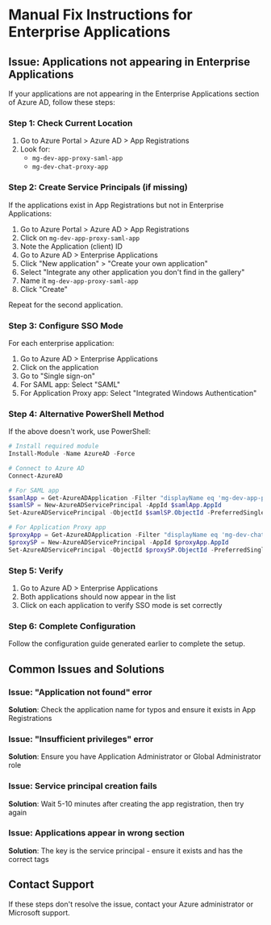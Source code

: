 # Manual Fix Instructions for Enterprise Applications

## Issue: Applications not appearing in Enterprise Applications

If your applications are not appearing in the Enterprise Applications section of Azure AD, follow these steps:

### Step 1: Check Current Location
1. Go to Azure Portal > Azure AD > App Registrations
2. Look for:
   - `mg-dev-app-proxy-saml-app`
   - `mg-dev-chat-proxy-app`

### Step 2: Create Service Principals (if missing)
If the applications exist in App Registrations but not in Enterprise Applications:

1. Go to Azure Portal > Azure AD > App Registrations
2. Click on `mg-dev-app-proxy-saml-app`
3. Note the Application (client) ID
4. Go to Azure AD > Enterprise Applications
5. Click "New application" > "Create your own application"
6. Select "Integrate any other application you don't find in the gallery"
7. Name it `mg-dev-app-proxy-saml-app`
8. Click "Create"

Repeat for the second application.

### Step 3: Configure SSO Mode
For each enterprise application:

1. Go to Azure AD > Enterprise Applications
2. Click on the application
3. Go to "Single sign-on"
4. For SAML app: Select "SAML"
5. For Application Proxy app: Select "Integrated Windows Authentication"

### Step 4: Alternative PowerShell Method
If the above doesn't work, use PowerShell:

```powershell
# Install required module
Install-Module -Name AzureAD -Force

# Connect to Azure AD
Connect-AzureAD

# For SAML app
$samlApp = Get-AzureADApplication -Filter "displayName eq 'mg-dev-app-proxy-saml-app'"
$samlSP = New-AzureADServicePrincipal -AppId $samlApp.AppId
Set-AzureADServicePrincipal -ObjectId $samlSP.ObjectId -PreferredSingleSignOnMode "saml"

# For Application Proxy app
$proxyApp = Get-AzureADApplication -Filter "displayName eq 'mg-dev-chat-proxy-app'"
$proxySP = New-AzureADServicePrincipal -AppId $proxyApp.AppId
Set-AzureADServicePrincipal -ObjectId $proxySP.ObjectId -PreferredSingleSignOnMode "integrated"
```

### Step 5: Verify
1. Go to Azure AD > Enterprise Applications
2. Both applications should now appear in the list
3. Click on each application to verify SSO mode is set correctly

### Step 6: Complete Configuration
Follow the configuration guide generated earlier to complete the setup.

## Common Issues and Solutions

### Issue: "Application not found" error
**Solution**: Check the application name for typos and ensure it exists in App Registrations

### Issue: "Insufficient privileges" error
**Solution**: Ensure you have Application Administrator or Global Administrator role

### Issue: Service principal creation fails
**Solution**: Wait 5-10 minutes after creating the app registration, then try again

### Issue: Applications appear in wrong section
**Solution**: The key is the service principal - ensure it exists and has the correct tags

## Contact Support
If these steps don't resolve the issue, contact your Azure administrator or Microsoft support.
